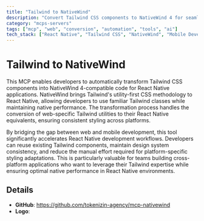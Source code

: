 ```yaml
---
title: "Tailwind to NativeWind"
description: "Convert Tailwind CSS components to NativeWind 4 for seamless React Native styling with Tailwind's utility-first approach."
category: "mcps-servers"
tags: ["mcp", "web", "conversion", "automation", "tools", "ai"]
tech_stack: ["React Native", "Tailwind CSS", "NativeWind", "Mobile Development", "Cross-platform Styling"]
---
```


# Tailwind to NativeWind

This MCP enables developers to automatically transform Tailwind CSS components into NativeWind 4-compatible code for React Native applications. NativeWind brings Tailwind's utility-first CSS methodology to React Native, allowing developers to use familiar Tailwind classes while maintaining native performance. The transformation process handles the conversion of web-specific Tailwind utilities to their React Native equivalents, ensuring consistent styling across platforms.

By bridging the gap between web and mobile development, this tool significantly accelerates React Native development workflows. Developers can reuse existing Tailwind components, maintain design system consistency, and reduce the manual effort required for platform-specific styling adaptations. This is particularly valuable for teams building cross-platform applications who want to leverage their Tailwind expertise while ensuring optimal native performance in React Native environments.

## Details

- **GitHub**: https://github.com/tokenizin-agency/mcp-nativewind
- **Logo**: 
